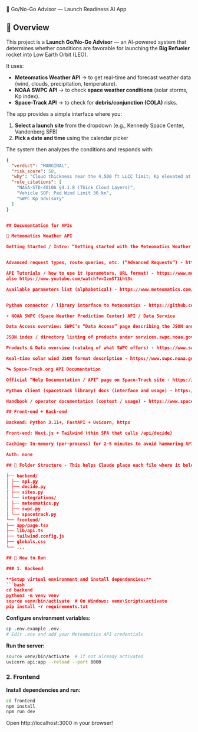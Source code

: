  🚀 Go/No-Go Advisor — Launch Readiness AI App

## 🧠 Overview
This project is a **Launch Go/No-Go Advisor** — an AI-powered system that determines whether conditions are favorable for launching the **Big Refueler** rocket into Low Earth Orbit (LEO).

It uses:
- **Meteomatics Weather API** → to get real-time and forecast weather data (wind, clouds, precipitation, temperature).
- **NOAA SWPC API** → to check **space weather conditions** (solar storms, Kp index).
- **Space-Track API** → to check for **debris/conjunction (COLA)** risks.

The app provides a simple interface where you:
1. **Select a launch site** from the dropdown (e.g., Kennedy Space Center, Vandenberg SFB)
2. **Pick a date and time** using the calendar picker

The system then analyzes the conditions and responds with:
```json
{
  "verdict": "MARGINAL",
  "risk_score": 58,
  "why": "Cloud thickness near the 4,500 ft LLCC limit; Kp elevated at 6...",
  "rule_citations": [
    "NASA-STD-4010A §4.1.8 (Thick Cloud Layers)",
    "Vehicle SOP: Pad Wind Limit 30 kn",
    "SWPC Kp advisory"
  ]
}


## Documentation for APIs

📡 Meteomatics Weather API

Getting Started / Intro: “Getting started with the Meteomatics Weather API” — REST usage, examples, etc. - https://www.meteomatics.com/en/api/getting-started/?utm_source=chatgpt.com


Advanced request types, route queries, etc. (“Advanced Requests”) - https://www.meteomatics.com/en/api/request/advanced-requests/?utm_source=chatgpt.com

API Tutorials / how to use it (parameters, URL format) - https://www.meteomatics.com/en/api/api-tutorials/?utm_source=chatgpt.com 
also https://www.youtube.com/watch?v=IzmST1Lht3c

Available parameters list (alphabetical) - https://www.meteomatics.com/en/api/available-parameters/alphabetic-list/?utm_source=chatgpt.com


Python connector / library interface to Meteomatics - https://github.com/meteomatics/python-connector-api?utm_source=chatgpt.com

☀️ NOAA SWPC (Space Weather Prediction Center) API / Data Service

Data Access overview: SWPC’s “Data Access” page describing the JSON and product service endpoints - https://www.swpc.noaa.gov/content/data-access?utm_source=chatgpt.com

JSON index / directory listing of products under services.swpc.noaa.gov/json/ - https://services.swpc.noaa.gov/json/?utm_source=chatgpt.com

Products & Data overview (catalog of what SWPC offers) - https://www.swpc.noaa.gov/products-and-data?utm_source=chatgpt.com

Real-time solar wind JSON format description - https://www.swpc.noaa.gov/products/real-time-solar-wind?utm_source=chatgpt.com

🛰️ Space-Track.org API Documentation

Official “Help Documentation / API” page on Space-Track site - https://www.space-track.org/documentation?utm_source=chatgpt.com

Python client (spacetrack library) docs (interface and usage) - https://spacetrack.readthedocs.io/en/stable/?utm_source=chatgpt.com

Handbook / operator documentation (context / usage) - https://www.space-track.org/documents/Spacetrack_Handbook_for_Operators.pdf?utm_source=chatgpt.com

## Front-end + Back-end

Backend: Python 3.11+, FastAPI + Uvicorn, httpx

Front-end: Next.js + Tailwind (thin SPA that calls /api/decide)

Caching: In-memory (per-process) for 2–5 minutes to avoid hammering APIs

Auth: none

## 📁 Folder Structure - This helps Claude place each file where it belongs.

├── backend/
│ ├── api.py
│ ├── decide.py
│ ├── sites.py
│ └── integrations/
│ ├── meteomatics.py
│ ├── swpc.py
│ └── spacetrack.py
└── frontend/
├── app/page.tsx
├── lib/api.ts
├── tailwind.config.js
├── globals.css
└── ...

## 🧩 How to Run

### 1. Backend

**Setup virtual environment and install dependencies:**
```bash
cd backend
python3 -m venv venv
source venv/bin/activate  # On Windows: venv\Scripts\activate
pip install -r requirements.txt
```

**Configure environment variables:**
```bash
cp .env.example .env
# Edit .env and add your Meteomatics API credentials
```

**Run the server:**
```bash
source venv/bin/activate  # If not already activated
uvicorn api:app --reload --port 8000
```

### 2. Frontend

**Install dependencies and run:**
```bash
cd frontend
npm install
npm run dev
```

Open http://localhost:3000 in your browser!